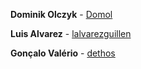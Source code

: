 **Dominik Olczyk** - [Domol](https://github.com/Domol/)

**Luis Alvarez** - [lalvarezguillen](https://github.com/lalvarezguillen/)

**Gonçalo Valério** - [dethos](https://github.com/dethos/)
